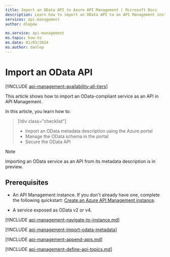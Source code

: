 ```yaml
---
title: Import an OData API to Azure API Management | Microsoft Docs
description: Learn how to import an OData API to an API Management instance using the Azure portal.
services: api-management
author: dlepow

ms.service: api-management
ms.topic: how-to
ms.date: 01/03/2024
ms.author: danlep
---
```

# Import an OData API

[!INCLUDE [api-management-availability-all-tiers](../../includes/api-management-availability-all-tiers.md)]

This article shows how to import an OData-compliant service as an API in API Management. 

In this article, you learn how to:
> [!div class="checklist"]
> * Import an OData metadata description using the Azure portal
> * Manage the OData schema in the portal
> * Secure the OData API

> [!NOTE]
> Importing an OData service as an API from its metadata description is in preview. 

## Prerequisites

* An API Management instance. If you don't already have one, complete the following quickstart: [Create an Azure API Management instance](get-started-create-service-instance.md).

* A service exposed as OData v2 or v4.

[!INCLUDE [api-management-navigate-to-instance.md](../../includes/api-management-navigate-to-instance.md)]

[!INCLUDE [api-management-import-odata-metadata](../../includes/api-management-import-odata-metadata.md)]

[!INCLUDE [api-management-append-apis.md](../../includes/api-management-append-apis.md)]

[!INCLUDE [api-management-define-api-topics.md](../../includes/api-management-define-api-topics.md)]
